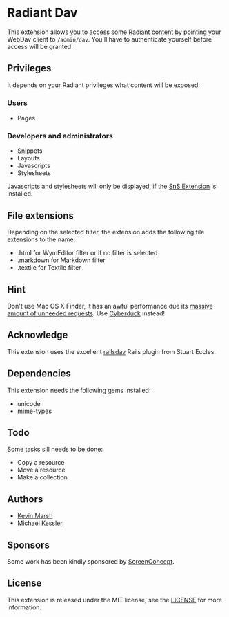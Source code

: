 Radiant Dav
===========

This extension allows you to access some Radiant content by pointing your WebDav
client to `/admin/dav`. You'll have to authenticate yourself before access will
be granted.

Privileges
----------

It depends on your Radiant privileges what content will be exposed:

### Users

* Pages

### Developers and administrators

* Snippets
* Layouts
* Javascripts
* Stylesheets

Javascripts and stylesheets will only be displayed, if the
[SnS Extension](http://github.com/SwankInnovations/radiant-sns-extension/tree/master)
is installed.

File extensions
---------------

Depending on the selected filter, the extension adds the following file extensions
to the name:

* .html for WymEditor filter or if no filter is selected
* .markdown for Markdown filter
* .textile for Textile filter

Hint
----

Don't use Mac OS X Finder, it has an awful performance due its [massive amount
of unneeded requests](http://code.google.com/p/sabredav/wiki/Finder). Use
[Cyberduck](http://cyberduck.ch/) instead!

Acknowledge
-----------

This extension uses the excellent [railsdav](http://github.com/stueccles/railsdav/tree/master)
Rails plugin from Stuart Eccles.

Dependencies
------------

This extension needs the following gems installed:

* unicode
* mime-types

Todo
----

Some tasks sill needs to be done:
* Copy a resource
* Move a resource
* Make a collection

Authors
-------

* [Kevin Marsh](http://kevinmarsh.com)
* [Michael Kessler](http://blog.netzpiraten.ch)

Sponsors
--------

Some work has been kindly sponsored by [ScreenConcept](http://www.screenconcept.ch).

License
-------

This extension is released under the MIT license, see the [LICENSE](LICENSE) for more
information.